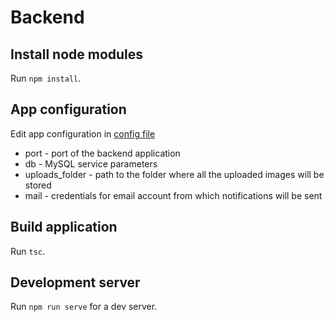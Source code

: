 # Backend

## Install node modules

Run `npm install`.

## App configuration

Edit app configuration in [config file](config.json)
- port - port of the backend application
- db - MySQL service parameters  
- uploads_folder - path to the folder where all the uploaded images will be stored
- mail - credentials for email account from which notifications will be sent

## Build application

Run `tsc`.

## Development server

Run `npm run serve` for a dev server.
